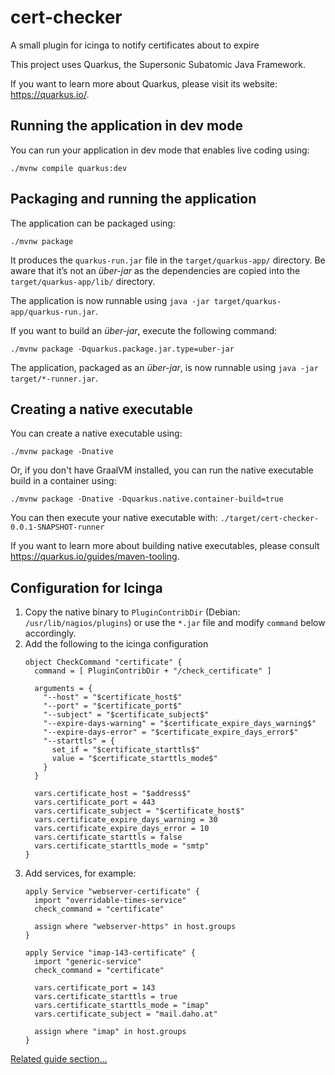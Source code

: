 # cert-checker

A small plugin for icinga to notify certificates about to expire

This project uses Quarkus, the Supersonic Subatomic Java Framework.

If you want to learn more about Quarkus, please visit its website: <https://quarkus.io/>.

## Running the application in dev mode

You can run your application in dev mode that enables live coding using:

```shell script
./mvnw compile quarkus:dev
```

## Packaging and running the application

The application can be packaged using:

```shell script
./mvnw package
```

It produces the `quarkus-run.jar` file in the `target/quarkus-app/` directory.
Be aware that it’s not an _über-jar_ as the dependencies are copied into the `target/quarkus-app/lib/` directory.

The application is now runnable using `java -jar target/quarkus-app/quarkus-run.jar`.

If you want to build an _über-jar_, execute the following command:

```shell script
./mvnw package -Dquarkus.package.jar.type=uber-jar
```

The application, packaged as an _über-jar_, is now runnable using `java -jar target/*-runner.jar`.

## Creating a native executable

You can create a native executable using:

```shell script
./mvnw package -Dnative
```

Or, if you don't have GraalVM installed, you can run the native executable build in a container using:

```shell script
./mvnw package -Dnative -Dquarkus.native.container-build=true
```

You can then execute your native executable with: `./target/cert-checker-0.0.1-SNAPSHOT-runner`

If you want to learn more about building native executables, please consult <https://quarkus.io/guides/maven-tooling>.

## Configuration for Icinga
1. Copy the native binary to `PluginContribDir` (Debian: `/usr/lib/nagios/plugins`) or use the `*.jar` file and modify `command` below accordingly.
2. Add the following to the icinga configuration
   ```
   object CheckCommand "certificate" {
     command = [ PluginContribDir + "/check_certificate" ]
   
     arguments = {
       "--host" = "$certificate_host$"
       "--port" = "$certificate_port$"
       "--subject" = "$certificate_subject$"
       "--expire-days-warning" = "$certificate_expire_days_warning$"
       "--expire-days-error" = "$certificate_expire_days_error$"
       "--starttls" = {
         set_if = "$certificate_starttls$"
         value = "$certificate_starttls_mode$"
       }
     }
   
     vars.certificate_host = "$address$"
     vars.certificate_port = 443
     vars.certificate_subject = "$certificate_host$"
     vars.certificate_expire_days_warning = 30
     vars.certificate_expire_days_error = 10
     vars.certificate_starttls = false
     vars.certificate_starttls_mode = "smtp"
   }
   ```
3. Add services, for example:
   ```
   apply Service "webserver-certificate" {
     import "overridable-times-service"
     check_command = "certificate"
     
     assign where "webserver-https" in host.groups
   }
   
   apply Service "imap-143-certificate" {
     import "generic-service"
     check_command = "certificate"

     vars.certificate_port = 143
     vars.certificate_starttls = true
     vars.certificate_starttls_mode = "imap"
     vars.certificate_subject = "mail.daho.at"

     assign where "imap" in host.groups
   }
   ```


[Related guide section...](https://quarkus.io/guides/getting-started-reactive#reactive-jax-rs-resources)
